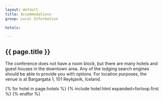 ```yaml
---
layout: default
title: Accommodations
group: Local Information

hotels:

---
```


## {{ page.title }}

The conference does not have a room block, but there are many hotels and guest houses in the downtown area.
Any of the lodging search engines should be able to provide you with options.
For location purposes, the venue is at Bargargata 1, 101 Reykjavik, Iceland.

{% for hotel in page.hotels %}
{% include hotel.html expanded=forloop.first %}
{% endfor %}
